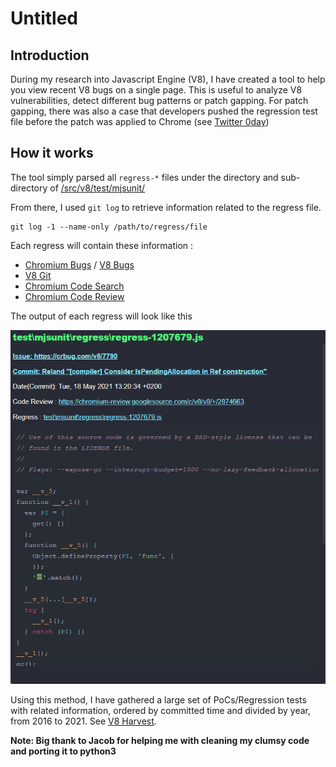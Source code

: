 # Untitled

## Introduction

During my research into Javascript Engine \(V8\), I have created a tool to help you view recent V8 bugs on a single page. This is useful to analyze V8 vulnerabilities, detect different bug patterns or patch gapping. For patch gapping, there was also a case that developers pushed the regression test file before the patch was applied to Chrome \(see [Twitter 0day](https://twitter.com/r4j0x00/status/1381643526010597380)\)

## How it works

The tool simply parsed all `regress-*` files under the directory and sub-directory of [/src/v8/test/mjsunit/](https://source.chromium.org/chromium/chromium/src/+/master:v8/test/mjsunit/)

From there, I used `git log` to retrieve information related to the regress file.

```text
git log -1 --name-only /path/to/regress/file
```

Each regress will contain these information :

* [Chromium Bugs](https://bugs.chromium.org/p/chromium/issues) / [V8 Bugs](https://bugs.chromium.org/p/v8/issues)  
* [V8 Git](https://chromium.googlesource.com/v8/v8/+/master/test/mjsunit/)  
* [Chromium Code Search](https://cs.chromium.org/chromium/src/v8/test/mjsunit/)  
* [Chromium Code Review](https://chromium-review.googlesource.com)

The output of each regress will look like this

![Output](.gitbook/assets/image%20%28110%29.png)

Using this method, I have gathered a large set of PoCs/Regression tests with related information, ordered by committed time and divided by year, from 2016 to 2021. See [V8 Harvest](https://github.com/star-sg/V8Harvest).

**Note: Big thank to Jacob for helping me with cleaning my clumsy code and porting it to python3**

